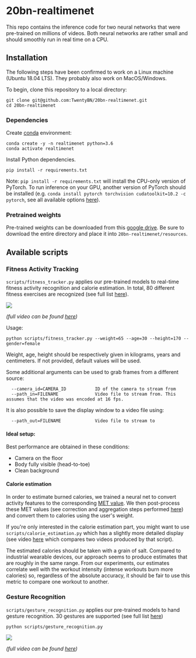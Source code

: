 # 20bn-realtimenet

This repo contains the inference code for two neural networks that were pre-trained on millions of videos. Both neural
networks are rather small and should smoothly run in real time on a CPU. 

## Installation

The following steps have been confirmed to work on a Linux machine (Ubuntu 18.04 LTS). They probably also work on MacOS/Windows.

To begin, clone this repository to a local directory:
```
git clone git@github.com:TwentyBN/20bn-realtimenet.git
cd 20bn-realtimenet
```

### Dependencies

Create [conda](https://docs.conda.io/en/latest/miniconda.html) environment:

```shell
conda create -y -n realtimenet python=3.6
conda activate realtimenet
```


Install Python dependencies.

```shell
pip install -r requirements.txt
```

Note: `pip install -r requirements.txt` will install the CPU-only version of PyTorch. To run inference on your GPU, 
another version of PyTorch should be installed (e.g. `conda install pytorch torchvision cudatoolkit=10.2 -c pytorch`, 
see all available options [here](https://pytorch.org/)).


### Pretrained weights

Pre-trained weights can be downloaded from this [google drive](https://drive.google.com/drive/folders/11UFnZDcpqehMYpv88PSE4m3bIPLiAZXh?usp=sharing). Be sure to download the entire directory and place it into `20bn-realtimenet/resources`.


## Available scripts


### Fitness Activity Tracking

`scripts/fitness_tracker.py` applies our pre-trained models to real-time fitness activity recognition and calorie estimation. 
In total, 80 different fitness exercises are recognized (see full list 
[here](https://github.com/TwentyBN/20bn-realtimenet/blob/d539046fe71e43e37ad439d08e093ea1f489bd29/realtimenet/downstream_tasks/fitness_activity_recognition/__init__.py)).

![](gifs/fitness_tracking.gif)

*(full video can be found [here](https://drive.google.com/file/d/1f1y0wg7Y1kpSBwKSEFx1TDoD5lGA8DtQ/view?usp=sharing))*

Usage:

```shell
python scripts/fitness_tracker.py --weight=65 --age=30 --height=170 --gender=female
```

Weight, age, height should be respectively given in kilograms, years and centimeters. If not provided, default values will be used.

Some additional arguments can be used to grab frames from a different source:
```
  --camera_id=CAMERA_ID           ID of the camera to stream from
  --path_in=FILENAME              Video file to stream from. This assumes that the video was encoded at 16 fps.
```

It is also possible to save the display window to a video file using:
```
  --path_out=FILENAME             Video file to stream to
```

#### Ideal setup:

Best performance are obtained in these conditions: 
- Camera on the floor 
- Body fully visible (head-to-toe) 
- Clean background 


#### Calorie estimation

In order to estimate burned calories, we trained a neural net to convert activity features to the corresponding [MET value](https://en.wikipedia.org/wiki/Metabolic_equivalent_of_task).
We then post-process these MET values (see correction and aggregation steps performed [here](https://github.com/TwentyBN/20bn-realtimenet/blob/7651d24967de7eb12912297747de8174950eb74e/realtimenet/downstream_tasks/calorie_estimation/calorie_accumulator.py)) 
and convert them to calories using the user's weight.

If you're only interested in the calorie estimation part, you might want to use `scripts/calorie_estimation.py` which has a slightly more
detailed display (see video [here](https://drive.google.com/file/d/1VIAnFPm9JJAbxTMchTazUE3cRRgql6Z6/view?usp=sharing) which compares two videos produced by that script).

The estimated calories should be taken with a grain of salt. Compared to industrial wearable devices, our approach seems
to produce estimates that are roughly in the same range. From our experiments, our estimates correlate well with the workout intensity 
(intense workouts burn more calories) so, regardless of the absolute accuracy, it should be fair to use this metric to compare one workout to another.

### Gesture Recognition

`scripts/gesture_recognition.py` applies our pre-trained models to hand gesture recognition. 30 gestures are supported (see full list 
[here](https://github.com/TwentyBN/20bn-realtimenet/blob/7651d24967de7eb12912297747de8174950eb74e/realtimenet/downstream_tasks/gesture_recognition/__init__.py))

```shell
python scripts/gesture_recognition.py
```

![](gifs/gesture_recognition.gif)

*(full video can be found [here](https://drive.google.com/file/d/1G5OaCsPco_4H7F5-s6n2Mm3wI5V9K6WE/view?usp=sharing))*
